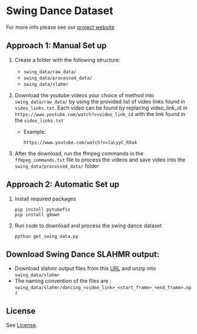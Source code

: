# Swing Dance Dataset 
For more info please see our [project website](https://von31.github.io/synNsync/)

## Approach 1: Manual Set up

1. Create a folder with the following structure:
   - `swing_data/raw_data/`
   - `swing_data/processed_data/`
   - `swing_data/slahmr`
    

2. Download the youtube videos your choice of method into `swing_data/raw_data/` by using the provided list of video links found in `video_links.txt`. Each video can be found by replacing video_link_id in `https://www.youtube.com/watch?v=video_link_id` with the link found in the `video_links.txt` 

   - Example: 
       ```
       https://www.youtube.com/watch?v=laLyyC_RXa4
       ```

3. After the download, run the ffmpeg commands in the `ffmpeg_commands.txt` file to process the videos and save video into the `swing_data/processed_data/` folder


## Approach 2: Automatic Set up

1. Install required packages

    ```
    pip install pytubefix
    pip install gdown
    ```

2. Run code to download and process the swing dance dataset
   
    ```
    python get_swing_data.py 
    ```

## Download Swing Dance SLAHMR output:
  - Download slahmr output files from this [URL](https://drive.google.com/file/d/16XIl-C9pEbsEF6vE8RW_6F3os4doIgER/view?usp=sharing) and unzip into `swing_data/slahmr`
  - The naming convention of the files are : `swing_data/slahmr/dancing_<video_link>_<start_frame>_<end_frame>.npz`


## License
See [License](./LICENSE).

